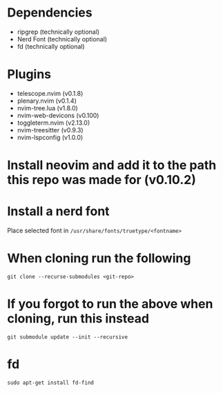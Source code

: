 # Dependencies

- ripgrep (technically optional)
- Nerd Font (technically optional)
- fd (technically optional)

# Plugins

- telescope.nvim (v0.1.8)
- plenary.nvim (v0.1.4)
- nvim-tree.lua (v1.8.0)
- nvim-web-devicons (v0.100)
- toggleterm.nvim (v2.13.0)
- nvim-treesitter (v0.9.3)
- nvim-lspconfig (v1.0.0)

# Install neovim and add it to the path this repo was made for (v0.10.2)

# Install a nerd font

Place selected font in `/usr/share/fonts/truetype/<fontname>`

# When cloning run the following

`git clone --recurse-submodules <git-repo>`

# If you forgot to run the above when cloning, run this instead

`git submodule update --init --recursive`

# fd

`sudo apt-get install fd-find`

